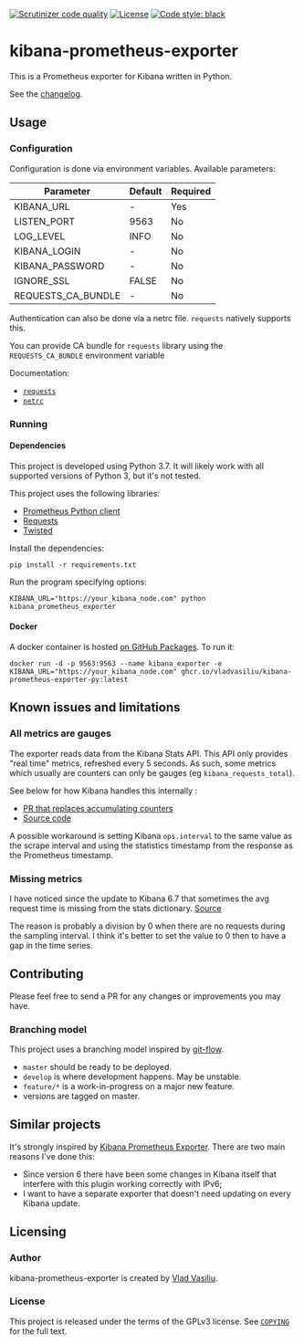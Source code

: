 [![Scrutinizer code quality](https://img.shields.io/scrutinizer/g/vladvasiliu/kibana-prometheus-exporter-py.svg)](https://scrutinizer-ci.com/g/vladvasiliu/kibana-prometheus-exporter-py/)
[![License](https://img.shields.io/github/license/vladvasiliu/kibana-prometheus-exporter-py.svg)](COPYING)
[![Code style: black](https://img.shields.io/badge/code%20style-black-000000.svg)](https://github.com/psf/black)


# kibana-prometheus-exporter

This is a Prometheus exporter for Kibana written in Python.

See the [changelog](CHANGELOG.md).

## Usage

### Configuration

Configuration is done via environment variables. Available parameters:

|Parameter          |Default|Required|
|-------------------|-------|--------|
|KIBANA_URL         |-      |Yes     |
|LISTEN_PORT        |9563   |No      |
|LOG_LEVEL          |INFO   |No      |
|KIBANA_LOGIN       |-      |No      |
|KIBANA_PASSWORD    |-      |No      |
|IGNORE_SSL         |FALSE  |No      |
|REQUESTS_CA_BUNDLE |-      |No      |

Authentication can also be done via a netrc file. `requests` natively supports this.

You can provide CA bundle for `requests` library using the `REQUESTS_CA_BUNDLE` environment variable

Documentation:
* [`requests`](http://docs.python-requests.org/en/master/user/authentication/)
* [`netrc`](https://www.gnu.org/software/inetutils/manual/html_node/The-_002enetrc-file.html)


### Running

#### Dependencies

This project is developed using Python 3.7. It will likely work with all supported versions of Python 3, but it's not tested.

This project uses the following libraries:

* [Prometheus Python client](https://github.com/prometheus/client_python)
* [Requests](http://docs.python-requests.org/en/master/)
* [Twisted](https://www.twistedmatrix.com/trac/)

Install the dependencies:

    pip install -r requirements.txt

Run the program specifying options:

    KIBANA_URL="https://your_kibana_node.com" python kibana_prometheus_exporter


#### Docker

A docker container is hosted [on GitHub Packages](https://github.com/vladvasiliu/kibana-prometheus-exporter-py/pkgs/container/kibana-prometheus-exporter-py). To run it:

    docker run -d -p 9563:9563 --name kibana_exporter -e KIBANA_URL="https://your_kibana_node.com" ghcr.io/vladvasiliu/kibana-prometheus-exporter-py:latest


## Known issues and limitations

### All metrics are gauges

The exporter reads data from the Kibana Stats API. This API only provides "real time" metrics, refreshed every 5 seconds.
As such, some metrics which usually are counters can only be gauges (eg `kibana_requests_total`).

See below for how Kibana handles this internally :

* [PR that replaces accumulating counters](https://github.com/elastic/kibana/pull/20577/files#r202416647)
* [Source code](https://github.com/elastic/kibana/blob/master/src/legacy/server/status/collectors/get_ops_stats_collector.js#L27)

A possible workaround is setting Kibana `ops.interval` to the same value as the scrape interval
and using the statistics timestamp from the response as the Prometheus timestamp.

### Missing metrics

I have noticed since the update to Kibana 6.7 that sometimes the avg request time is missing from the stats dictionary.
[Source](https://github.com/elastic/kibana/blob/6.7/src/server/status/lib/metrics.js#L73)

The reason is probably a division by 0 when there are no requests during the sampling interval.
I think it's better to set the value to 0 then to have a gap  in the time series.


## Contributing

Please feel free to send a PR for any changes or improvements you may have.

### Branching model

This project uses a branching model inspired by [git-flow](https://datasift.github.io/gitflow/IntroducingGitFlow.html).

* `master` should be ready to be deployed.
* `develop` is where development happens. May be unstable.
* `feature/*` is a work-in-progress on a major new feature.
* versions are tagged on master.

## Similar projects

It's strongly inspired by [Kibana Prometheus Exporter](https://github.com/pjhampton/kibana-prometheus-exporter). There are two main reasons I've done this:

* Since version 6 there have been some changes in Kibana itself that interfere with this plugin working correctly with IPv6;
* I want to have a separate exporter that doesn't need updating on every Kibana update.



## Licensing

### Author
kibana-prometheus-exporter is created by [Vlad Vasiliu](https://github.com/vladvasiliu/).

### License
This project is released under the terms of the GPLv3 license. See [`COPYING`](COPYING) for the full text.
